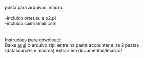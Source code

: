 pasta para arquivos imacro.<br>
<br>
-incluido onet.eu e o2.pl<br>
-incluido camramail.com<br>
<br>
<br>
Instruções para download:<br>
Baixe <a href="https://github.com/triplexfw/greasemonkey/archive/master.zip">aqui</a> o arquivo zip, entre na pasta accounter e as 2 pastas (datasources e macros) extrair em documentos/imacro/
